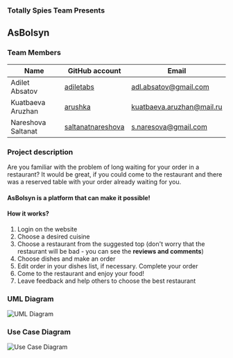 ### Totally Spies Team Presents

## AsBolsyn

### Team Members
| Name | GitHub account | Email |
| --- | --- | --- |
| Adilet Absatov | [adiletabs](https://github.com/adiletabs/) | adl.absatov@gmail.com |
| Kuatbaeva Aruzhan | [arushka](https://github.com/arushka) | kuatbaeva.aruzhan@mail.ru |
| Nareshova Saltanat | [saltanatnareshova](https://github.com/saltanatnareshova) | s.naresova@gmail.com |

### Project description

Are you familiar with the problem of long waiting for your order in a restaurant? It would be great, if you could come to the restaurant and there was a reserved table with your order already waiting for you.

#### AsBolsyn is a platform that can make it possible! 

#### How it works?

1. Login on the website
2. Choose a desired cuisine
3. Choose a restaurant from the suggested top (don't worry that the restaurant will be bad - you can see the **reviews and comments**)
4. Choose dishes and make an order 
5. Edit order in your dishes list, if necessary. Complete your order
5. Come to the restaurant and enjoy your food!
6. Leave feedback and help others to choose the best restaurant

### UML Diagram
![UML Diagram](https://i.ibb.co/wJ4yFH9/uml.jpg)

### Use Case Diagram
![Use Case Diagram](https://i.ibb.co/fqrX48z/use-case.jpg)
